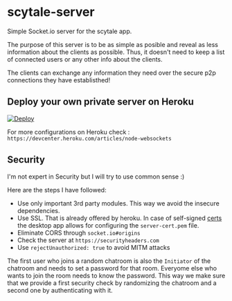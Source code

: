 # scytale-server

Simple Socket.io server for the scytale app.

The purpose of this server is to be as simple as posible and reveal as less information about the clients as possible. Thus, it doesn't need to keep a list of connected users or any other info about the clients.

The clients can exchange any information they need over the secure p2p connections they have establisthed!

## Deploy your own private server on Heroku

[![Deploy](https://www.herokucdn.com/deploy/button.svg)](https://heroku.com/deploy?template=https://github.com/cpapazaf/scytale-server/tree/master&env[HEROKUAPP_DOMAIN]=scytale-server)

For more configurations on Heroku check : `https://devcenter.heroku.com/articles/node-websockets`

## Security

I'm not expert in Security but I will try to use common sense :)

Here are the steps I have followed:

* Use only important 3rd party modules. This way we avoid the insecure dependencies.
* Use SSL. That is already offered by heroku. In case of self-signed [certs](https://socket.io/docs/client-api/#With-a-self-signed-certificate) the desktop app allows for configuring the `server-cert.pem` file.
* Eliminate CORS through `socket.io#origins`
* Check the server at `https://securityheaders.com`
* Use `rejectUnauthorized: true` to avoid MITM attacks

The first user who joins a random chatroom is also the `Initiator` of the chatroom and needs to set a password for that room. Everyome else who wants to join the room needs to know the password. This way we make sure that we provide a first security check by randomizing the chatroom and a second one by authenticating with it.